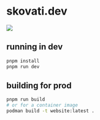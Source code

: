# skovati.dev

![](https://user-images.githubusercontent.com/49844593/234416895-9a215e1b-1e71-4ddc-b4ae-9bc575c0a23e.png)

## running in dev

```bash
pnpm install
pnpm run dev
```

## building for prod

```bash
pnpm run build
# or for a container image
podman build -t website:latest .
```
